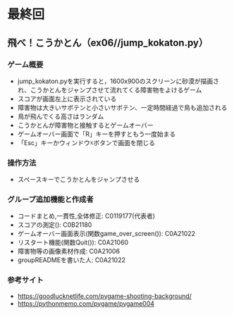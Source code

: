 # 最終回
## 飛べ！こうかとん（ex06//jump_kokaton.py）
### ゲーム概要
- jump_kokaton.pyを実行すると，1600x900のスクリーンに砂漠が描画され、こうかとんをジャンプさせて流れてくる障害物をよけるゲーム
- スコアが画面左上に表示されている
- 障害物は大きいサボテンと小さいサボテン、一定時間経過で鳥も追加される
- 鳥が飛んでくる高さはランダム
- こうかとんが障害物と接触するとゲームオーバー
- ゲームオーバー画面で「R」キーを押すともう一度始まる
- 「Esc」キーかウィンドウ☓ボタンで画面を閉じる
### 操作方法
- スペースキーでこうかとんをジャンプさせる
### グループ追加機能と作成者
- コードまとめ,一貫性,全体修正: C0119177(代表者)
- スコアの測定(): C0B21180
- ゲームオーバー画面表示(関数game_over_screen()): C0A21022
- リスタート機能(関数Quit()): C0A21060
- 障害物等の画像素材作成: C0A21006
- groupREADMEを書いた人: C0A21022
### 参考サイト
- https://goodlucknetlife.com/pygame-shooting-background/
- https://pythonmemo.com/pygame/pygame004